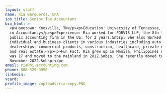 ```yaml
---
layout: staff
name: Ria Barqueros, CPA
job_title: Senior Tax Accountant
bio_html: >-
  <p>Hometown: Knoxville, TN</p><p>Education: University of Tennessee, Master's
  in Accountancy</p><p>Experience: Ria worked for FORVIS LLP, the 8th largest
  public accounting firm in the US. for 2 years.&nbsp; She also Worked with
  individual and business clients in various industries including auto
  dealerships, commercial products, construction, healthcare, private equity,
  and real estate.</p><p>Fun Fact: Ria grew up in Manila, Philippines until she
  was 17 and moved to the mainland in 2012.&nbsp; She recently moved to Oahu in
  November 2022.&nbsp;</p>
email: ria@hi-accounting.com
phone: 808-529-9990
linkedin:
vcard:
profile_image: /uploads/ria-copy.PNG
---
```

